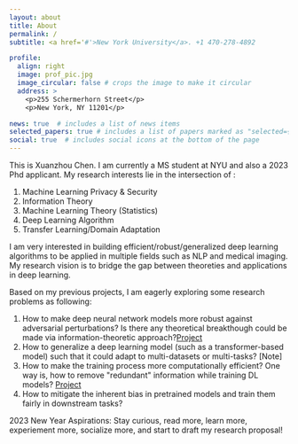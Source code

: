 ```yaml
---
layout: about
title: About
permalink: /
subtitle: <a href='#'>New York University</a>. +1 470-278-4892

profile:
  align: right
  image: prof_pic.jpg
  image_circular: false # crops the image to make it circular
  address: >
    <p>255 Schermerhorn Street</p>
    <p>New York, NY 11201</p>

news: true  # includes a list of news items
selected_papers: true # includes a list of papers marked as "selected={true}"
social: true  # includes social icons at the bottom of the page
---
```


This is Xuanzhou Chen. I am currently a MS student at NYU and also a 2023 Phd applicant. My research interests lie in the intersection of :
1. Machine Learning Privacy & Security 
2. Information Theory 
3. Machine Learning Theory (Statistics)
4. Deep Learning Algorithm 
5. Transfer Learning/Domain Adaptation  

I am very interested in building efficient/robust/generalized deep learning algorithms to be applied in multiple fields such as NLP and medical imaging. My research vision is to bridge the gap between theoreties and applications in deep learning.

Based on my previous projects, I am eagerly exploring some research problems as following: 
1. How to make deep neural network models more robust against adversarial perturbations? Is there any theoretical breakthough could be made via information-theoretic approach?[Project](https://xchen793.github.io/projects/5_project/)
2. How to generalize a deep learning model (such as a transformer-based model) such that it could adapt to multi-datasets or multi-tasks? [Note]
3. How to make the training process more computationally efficient? One way is, how to remove "redundant" information while training DL models? [Project](https://xchen793.github.io/projects/1_project/)
4. How to mitigate the inherent bias in pretrained models and train them fairly in downstream tasks? 


2023 New Year Aspirations:
    Stay curious, read more, learn more, experiement more, socialize more, and start to draft my research proposal!





<!-- Put your address / P.O. box / other info right below your picture. You can also disable any these elements by editing `profile` property of the YAML header of your `_pages/about.md`. Edit `_bibliography/papers.bib` and Jekyll will render your [publications page](/al-folio/publications/) automatically. -->

<!-- Link to your social media connections, too. This theme is set up to use [Font Awesome icons](http://fortawesome.github.io/Font-Awesome/) and [Academicons](https://jpswalsh.github.io/academicons/), like the ones below. Add your Facebook, Twitter, LinkedIn, Google Scholar, or just disable all of them. -->
